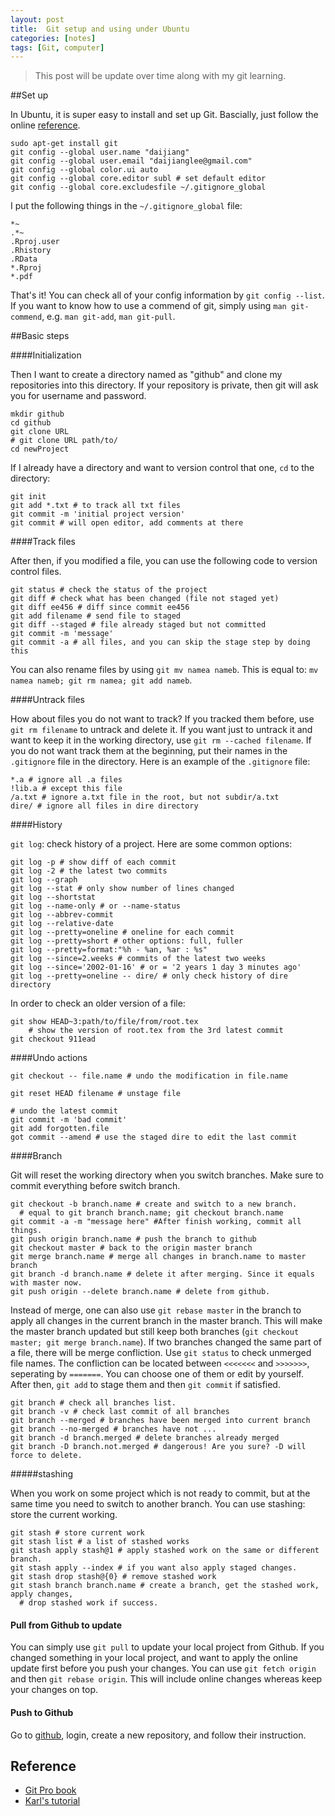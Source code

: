 ```yaml
---
layout: post
title:  Git setup and using under Ubuntu
categories: [notes]
tags: [Git, computer]
---
```

>This post will be update over time along with my git learning.

##Set up

In Ubuntu, it is super easy to install and set up Git. Bascially, just follow the online [reference](http://git-scm.com/docs).

	sudo apt-get install git
	git config --global user.name "daijiang"
	git config --global user.email "daijianglee@gmail.com"
	git config --global color.ui auto
	git config --global core.editor subl # set default editor
	git config --global core.excludesfile ~/.gitignore_global

I put the following things in the `~/.gitignore_global` file:

	*~
	.*~
	.Rproj.user
	.Rhistory
	.RData
	*.Rproj
	*.pdf


That's it! You can check all of your config information by `git config --list`. If you want to know how to use a commend of git, simply using `man git-commend`, e.g. `man git-add`, `man git-pull`.

##Basic steps

####Initialization

Then I want to create a directory named as "github" and clone my repositories into this directory. If your repository is private, then git will ask you for username and password.

	mkdir github
	cd github
	git clone URL
	# git clone URL path/to/
	cd newProject

If I already have a directory and want to version control that one, `cd` to the directory:
	
	git init
	git add *.txt # to track all txt files
	git commit -m 'initial project version'
	git commit # will open editor, add comments at there

####Track files

After then, if you modified a file, you can use the following code to version control files.

	git status # check the status of the project
	git diff # check what has been changed (file not staged yet)
	git diff ee456 # diff since commit ee456
	git add filename # send file to staged
	git diff --staged # file already staged but not committed
	git commit -m 'message' 
	git commit -a # all files, and you can skip the stage step by doing this

You can also rename files by using `git mv namea nameb`. This is equal to: `mv namea nameb; git rm namea; git add nameb`.

####Untrack files

How about files you do not want to track? If you tracked them before, use `git rm filename` to untrack and delete it. If you want just to untrack it and want to keep it in the working directory, use `git rm --cached filename`. If you do not want track them at the beginning, put their names in the `.gitignore` file in the directory. Here is an example of the `.gitignore` file:

	*.a # ignore all .a files
	!lib.a # except this file
	/a.txt # ignore a.txt file in the root, but not subdir/a.txt
	dire/ # ignore all files in dire directory

####History

`git log`: check history of a project. Here are some common options:

	git log -p # show diff of each commit
	git log -2 # the latest two commits
	git log --graph
	git log --stat # only show number of lines changed
	git log --shortstat
	git log --name-only # or --name-status
	git log --abbrev-commit
	git log --relative-date 
	git log --pretty=oneline # oneline for each commit
	git log --pretty=short # other options: full, fuller
	git log --pretty=format:"%h - %an, %ar : %s"
	git log --since=2.weeks # commits of the latest two weeks
	git log --since='2002-01-16' # or = '2 years 1 day 3 minutes ago'
	git log --pretty=oneline -- dire/ # only check history of dire directory

In order to check an older version of a file:

	git show HEAD~3:path/to/file/from/root.tex 
	    # show the version of root.tex from the 3rd latest commit	
	git checkout 911ead 

####Undo actions

	git checkout -- file.name # undo the modification in file.name
	
	git reset HEAD filename # unstage file
	
	# undo the latest commit
	git commit -m 'bad commit'
	git add forgotten.file
	got commit --amend # use the staged dire to edit the last commit

####Branch

Git will reset the working directory when you switch branches. Make sure to commit everything before switch branch.

	git checkout -b branch.name # create and switch to a new branch.
	  # equal to git branch branch.name; git checkout branch.name
	git commit -a -m "message here" #After finish working, commit all things.
	git push origin branch.name # push the branch to github
	git checkout master # back to the origin master branch
	git merge branch.name # merge all changes in branch.name to master branch
	git branch -d branch.name # delete it after merging. Since it equals with master now.
	git push origin --delete branch.name # delete from github.

Instead of merge, one can also use `git rebase master` in the branch to apply all changes in the current branch in the master branch. This will make the master branch updated but still keep both branches (`git checkout master; git merge branch.name`).
If two branches changed the same part of a file, there will be merge confliction. Use `git status` to check unmerged file names. The confliction can be located between `<<<<<<<` and `>>>>>>>`, seperating by `=======`. You can choose one of them or edit by yourself. After then, `git add` to stage them and then `git commit` if satisfied.

	git branch # check all branches list.
	git branch -v # check last commit of all branches
	git branch --merged # branches have been merged into current branch
	git branch --no-merged # branches have not ...
	git branch -d branch.merged # delete branches already merged
	git branch -D branch.not.merged # dangerous! Are you sure? -D will force to delete.

#####stashing

When you work on some project which is not ready to commit, but at the same time you need to switch to another branch. You can use stashing: store the current working.

	git stash # store current work
	git stash list # a list of stashed works
	git stash apply stash@1 # apply stashed work on the same or different branch.
	git stash apply --index # if you want also apply staged changes.
	git stash drop stash@{0} # remove stashed work
	git stash branch branch.name # create a branch, get the stashed work, apply changes,
	  # drop stashed work if success.

#### Pull from Github to update
You can simply use `git pull` to update your local project from Github. If you changed something in your local project, and want to apply the online update first before you push your changes. You can use `git fetch origin` and then `git rebase origin`. This will include online changes whereas keep your changes on top.

#### Push to Github

Go to [github](https://github.com/), login, create a new repository, and follow their instruction.	 

## Reference

+ [Git Pro book](http://git-scm.com/book)
+ [Karl's tutorial](http://kbroman.github.io/github_tutorial/)